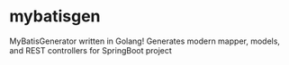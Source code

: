 # mybatisgen
MyBatisGenerator written in Golang! Generates modern mapper, models, and REST controllers for SpringBoot project
